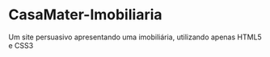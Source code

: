 # CasaMater-Imobiliaria
Um site persuasivo apresentando uma imobiliária, utilizando apenas HTML5 e CSS3
